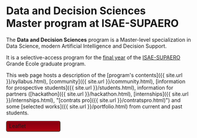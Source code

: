 # Data and Decision Sciences<br>Master program at ISAE-SUPAERO

The **Data and Decision Sciences** program is a Master-level specialization in Data Science, modern Artificial Intelligence and Decision Support.

It is a selective-access program for the [final year](https://www.isae-supaero.fr/en/academics/ingenieur-isae-supaero-msc/presentation/) of the [ISAE-SUPAERO](https://www.isae-supaero.fr/en) Grande Ecole graduate program.

This web page hosts a description of the [program's contents]({{ site.url }}/syllabus.html), [community]({{ site.url }}/community.html), [information for prospective students]({{ site.url }}/students.html), information for partners ([hackathon]({{ site.url }}/hackathon.html), [internships]({{ site.url }}/internships.html), "[contrats pro]({{ site.url }}/contratspro.html)") and some [selected works]({{ site.url }}/portfolio.html) from current and past students.

<ul style="list-style:none;padding:0;">
<li style="list-style-type: none;
width:132px;
height:15px;
margin-bottom: 12px;
line-height: 1em;
padding: 6px 6px 6px 7px;
background: #AF0011;
background: -moz-linear-gradient(top, #AF0011 0%, #820011 100%);
background: -webkit-gradient(linear, left top, left bottom, color-stop(0%,#f8f8f8), color-stop(100%,#dddddd));
background: -webkit-linear-gradient(top, #AF0011 0%,#820011 100%);
background: -o-linear-gradient(top, #AF0011 0%,#820011 100%);
background: -ms-linear-gradient(top, #AF0011 0%,#820011 100%);
background: linear-gradient(to top, #AF0011 0%,#820011 100%);
border-radius:4px;
border:1px solid #0D0D0D;
-webkit-box-shadow: inset 0px 1px 1px 0 rgba(233,2,38, 1);
box-shadow: inset 0px 1px 1px 0 rgba(233,2,38, 1);" href="{{ site.url }}/downloads/leaflet.pdf"><a class="buttons">Leaflet</a></li>
</ul>
